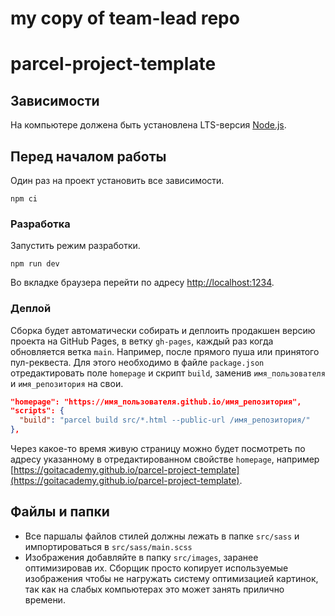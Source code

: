 # my copy of team-lead repo

# parcel-project-template

## Зависимости

На компьютере должена быть установлена LTS-версия [Node.js](https://nodejs.org/en/).

## Перед началом работы

Один раз на проект установить все зависимости.

```shell
npm ci
```

### Разработка

Запустить режим разработки.

```shell
npm run dev
```

Во вкладке браузера перейти по адресу [http://localhost:1234](http://localhost:1234).

### Деплой

Сборка будет автоматически собирать и деплоить продакшен версию проекта на GitHub Pages, в ветку
`gh-pages`, каждый раз когда обновляется ветка `main`. Например, после прямого пуша или принятого
пул-реквеста. Для этого необходимо в файле `package.json` отредактировать поле `homepage` и скрипт
`build`, заменив `имя_пользователя` и `имя_репозитория` на свои.

```json
"homepage": "https://имя_пользователя.github.io/имя_репозитория",
"scripts": {
  "build": "parcel build src/*.html --public-url /имя_репозитория/"
},
```

Через какое-то время живую страницу можно будет посмотреть по адресу указанному в отредактированном
свойстве `homepage`, например
[https://goitacademy.github.io/parcel-project-template](https://goitacademy.github.io/parcel-project-template).

## Файлы и папки

- Все паршалы файлов стилей должны лежать в папке `src/sass` и импортироваться в
  `src/sass/main.scss`
- Изображения добавляйте в папку `src/images`, заранее оптимизировав их. Сборщик просто копирует
  используемые изображения чтобы не нагружать систему оптимизацией картинок, так как на слабых
  компьютерах это может занять прилично времени.
